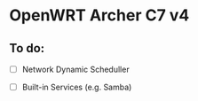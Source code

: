 # OpenWRT Archer C7 v4


## To do:
- [ ] Network Dynamic Scheduller
- [ ] Built-in Services (e.g. Samba)

